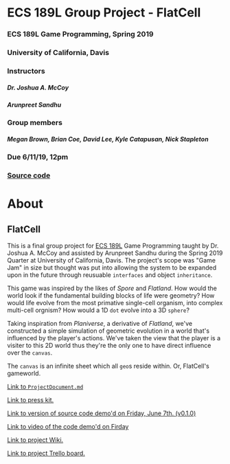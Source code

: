 # ECS 189L Group Project - FlatCell 
### ECS 189L Game Programming, Spring 2019
### University of California, Davis
### Instructors 
##### Dr. Joshua A. McCoy
##### Arunpreet Sandhu
### Group members 
##### Megan Brown, Brian Coe, David Lee, Kyle Catapusan, Nick Stapleton
### Due 6/11/19, 12pm

### [Source code](https://github.com/nhstaple/FlatCell/releases/tag/v1.0.0)

# About
## FlatCell
This is a final group project for [ECS 189L](https://github.com/dr-jam/ECS189L/) Game Programming taught by Dr. Joshua A. McCoy and
assisted by Arunpreet Sandhu during the Spring 2019 Quarter at University of California, Davis. The project's scope was "Game Jam" 
in size but thought was put into allowing the system to be expanded upon in the future through reusuable `interfaces` and
object `inheritance`. 

This game was inspired by the likes of *Spore* and *Flatland*. How would the world look if the fundamental building blocks of life were
geometry? How would life evolve from the most primative single-cell organism, into complex multi-cell orgnism? How would a 1D `dot`
evolve into a 3D `sphere`?

Taking inspiration from *Planiverse*, a derivative of *Flatland*, we've constructed a simple simulation of geometric evolution in 
a world that's influenced by the player's actions. We've taken the view that the player is a visiter to this 2D world thus they're
the only one to have direct influence over the `canvas`.

The `canvas` is an infinite sheet which all `geo`s reside within. Or, FlatCell's gameworld.

[Link to `ProjectDocument.md`](https://github.com/nhstaple/FlatCell/blob/master/ProjectDocument.md)

[Link to press kit.](https://nhstaple.github.io/FlatCell/)

[Link to version of source code demo'd on Friday, June 7th. (v0.1.0)](https://github.com/nhstaple/FlatCell/releases/tag/v0.1.0)

[Link to video of the code demo'd on Firday](https://youtu.be/XjD1UQBSkIQ)

[Link to project Wiki.](https://github.com/nhstaple/FlatCell/wiki)

[Link to project Trello board.](https://github.com/nhstaple/FlatCell/projects/1)
